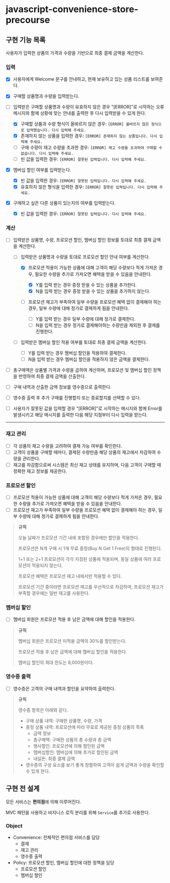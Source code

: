 # javascript-convenience-store-precourse

## 구현 기능 목록

사용자가 입력한 상품의 가격과 수량을 기반으로 최종 결제 금액을 계산한다.

### 입력

- [x] 사용자에게 Welcome 문구를 안내하고, 현재 보유하고 있는 상품 리스트를 보여준다.
- [x] 구매할 상품명과 수량을 입력받는다.
- [ ] 입력받은 구매할 상품명과 수량이 유효하지 않은 경우 "[ERROR]"로 시작하는 오류 메시지와 함께 상황에 맞는 안내를 출력한 후 다시 입력받을 수 있게 한다.

  - [x] 구매할 상품과 수량 형식이 올바르지 않은 경우: `[ERROR] 올바르지 않은 형식으로 입력했습니다. 다시 입력해 주세요.`
  - [x] 존재하지 않는 상품을 입력한 경우: `[ERROR] 존재하지 않는 상품입니다. 다시 입력해 주세요.`
  - [ ] 구매 수량이 재고 수량을 초과한 경우: `[ERROR] 재고 수량을 초과하여 구매할 수 없습니다. 다시 입력해 주세요.`
  - [ ] 빈 값을 입력한 경우: `[ERROR] 잘못된 입력입니다. 다시 입력해 주세요.`

- [x] 멤버십 할인 여부를 입력받는다.

  - [x] 빈 값을 입력한 경우: `[ERROR] 잘못된 입력입니다. 다시 입력해 주세요.`
  - [x] 유효하지 않은 형식을 입력한 경우: `[ERROR] 잘못된 입력입니다. 다시 입력해 주세요.`

- [x] 구매하고 싶은 다른 상품이 있는지의 여부를 입력받는다.

  - [x] 빈 값을 입력한 경우: `[ERROR] 잘못된 입력입니다. 다시 입력해 주세요.`

### 계산

- [ ] 입력받은 상품명, 수량, 프로모션 할인, 멤버십 할인 정보를 토대로 최종 결제 금액을 계산한다.

  - [ ] 입력받은 상품명과 수량을 토대로 프로모션 할인 안내 여부를 계산한다.

    - [x] 프로모션 적용이 가능한 상품에 대해 고객이 해당 수량보다 적게 가져온 경우, 필요한 수량을 추가로 가져오면 혜택을 받을 수 있음을 안내한다.

      - [x] Y를 입력 받는 경우 증정 받을 수 있는 상품을 추가한다.
      - [x] N을 입력 받는 경우 증정 받을 수 있는 상품을 추가하지 않는다.

    - [ ] 프로모션 재고가 부족하여 일부 수량을 프로모션 혜택 없이 결제해야 하는 경우, 일부 수량에 대해 정가로 결제하게 됨을 안내한다.

      - [ ] Y를 입력 받는 경우 일부 수량에 대해 정가로 결제한다.
      - [ ] N을 입력 받는 경우 정가로 결제해야하는 수량만큼 제외한 후 결제를 진행한다.

  - [ ] 입력받은 멤버실 할인 적용 여부를 토대로 최종 결제 금액을 계산한다.

    - [ ] Y를 입력 받는 경우 멤버십 할인을 적용하여 결제한다.
    - [ ] N을 입력 받는 경우 멤버십 할인을 적용하지 않은 금액을 결제한다.

- [ ] 총구매액은 상품별 가격과 수량을 곱하여 계산하며, 프로모션 및 멤버십 할인 정책을 반영하여 최종 결제 금액을 산출한다.
- [ ] 구매 내역과 산출한 금액 정보를 영수증으로 출력한다.
- [ ] 영수증 출력 후 추가 구매를 진행할지 또는 종료할지를 선택할 수 있다.
- [ ] 사용자가 잘못된 값을 입력할 경우 "[ERROR]"로 시작하는 메시지와 함께 Error를 발생시키고 해당 메시지를 출력한 다음 해당 지점부터 다시 입력을 받는다.

---

### 재고 관리

- [ ] 각 상품의 재고 수량을 고려하여 결제 가능 여부를 확인한다.
- [ ] 고객이 상품을 구매할 때마다, 결제된 수량만큼 해당 상품의 재고에서 차감하여 수량을 관리한다.
- [ ] 재고를 차감함으로써 시스템은 최신 재고 상태를 유지하며, 다음 고객이 구매할 때 정확한 재고 정보를 제공한다.

### 프로모션 할인

- [ ] 프로모션 적용이 가능한 상품에 대해 고객이 해당 수량보다 적게 가져온 경우, 필요한 수량을 추가로 가져오면 혜택을 받을 수 있음을 안내한다.
- [ ] 프로모션 재고가 부족하여 일부 수량을 프로모션 혜택 없이 결제해야 하는 경우, 일부 수량에 대해 정가로 결제하게 됨을 안내한다.

> **규칙**
>
> 오늘 날짜가 프로모션 기간 내에 포함된 경우에만 할인을 적용한다.
>
> 프로모션은 N개 구매 시 1개 무료 증정(Buy N Get 1 Free)의 형태로 진행된다.
>
> 1+1 또는 2+1 프로모션이 각각 지정된 상품에 적용되며, 동일 상품에 여러 프로모션이 적용되지 않는다.
>
> 프로모션 혜택은 프로모션 재고 내에서만 적용할 수 있다.
>
> 프로모션 기간 중이라면 프로모션 재고를 우선적으로 차감하며, 프로모션 재고가 부족할 경우에는 일반 재고를 사용한다.

### 멤버십 할인

- [ ] 멤버십 회원은 프로모션 적용 후 남은 금액에 대해 할인을 적용한다.

> **규칙**
>
> 멤버십 회원은 프로모션 미적용 금액의 30%를 할인받는다.
>
> 프로모션 적용 후 남은 금액에 대해 멤버십 할인을 적용한다.
>
> 멤버십 할인의 최대 한도는 8,000원이다.

### 영수증 출력

- [ ] 영수증은 고객의 구매 내역과 할인을 요약하여 출력한다.

> **규칙**
>
> 영수증 항목은 아래와 같다.
>
> - 구매 상품 내역: 구매한 상품명, 수량, 가격
> - 증정 상품 내역: 프로모션에 따라 무료로 제공된 증정 상품의 목록
>   - 금액 정보
>   - 총구매액: 구매한 상품의 총 수량과 총 금액
>   - 행사할인: 프로모션에 의해 할인된 금액
>   - 멤버십할인: 멤버십에 의해 추가로 할인된 금액
>   - 내실돈: 최종 결제 금액
> - 영수증의 구성 요소를 보기 좋게 정렬하여 고객이 쉽게 금액과 수량을 확인할 수 있게 한다.

## 구현 전 설계

모든 서비스는 **편의점**에 의해 이루어진다.

MVC 패턴을 사용하고 비지니스 로직 분리를 위해 `Service`를 추가로 사용한다.

### Object

- Convenience: 전체적인 편의점 서비스를 담당
  - 결제
  - 재고 관리
  - 영수증 출력
- Policy: 프로모션 할인, 멤버십 할인에 대한 정책을 담당
  - 프로모션 할인
  - 멤버십 할인
